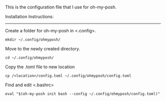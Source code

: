 This is the configuration file that I use for oh-my-posh.

Installation Instructions:

---------------------------------------------------------------------------

Create a folder for oh-my-posh in <.config>.

    mkdir ~/.config/ohmyposh/
  
Move to the newly created directory.

    cd ~/.config/ohmyposh/

Copy the .toml file to new location

    cp /<location>/config.toml ~/.config/ohmyposh/config.toml

Find and edit <.bashrc>

    eval "$(oh-my-posh init bash --config ~/.config/ohmyposh/config.toml)"


